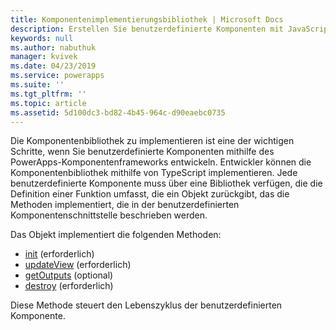 ```yaml
---
title: Komponentenimplementierungsbibliothek | Microsoft Docs
description: Erstellen Sie benutzerdefinierte Komponenten mit JavaScript oder TypeScript
keywords: null
ms.author: nabuthuk
manager: kvivek
ms.date: 04/23/2019
ms.service: powerapps
ms.suite: ''
ms.tgt_pltfrm: ''
ms.topic: article
ms.assetid: 5d100dc3-bd82-4b45-964c-d90eaebc0735
---
```


Die Komponentenbibliothek zu implementieren ist eine der wichtigen Schritte, wenn Sie benutzerdefinierte Komponenten mithilfe des PowerApps-Komponentenframeworks entwickeln. Entwickler können die Komponentenbibliothek mithilfe von TypeScript implementieren. Jede benutzerdefinierte Komponente muss über eine Bibliothek verfügen, die die Definition einer Funktion umfasst, die ein Objekt zurückgibt, das die Methoden implementiert, die in der benutzerdefinierten Komponentenschnittstelle beschrieben werden. 

Das Objekt implementiert die folgenden Methoden:

- [init](reference/control/init.md) (erforderlich)
- [updateView](reference/control/updateview.md) (erforderlich)
- [getOutputs](reference/control/getoutputs.md) (optional)
- [destroy](reference/control/destroy.md) (erforderlich)

Diese Methode steuert den Lebenszyklus der benutzerdefinierten Komponente.


